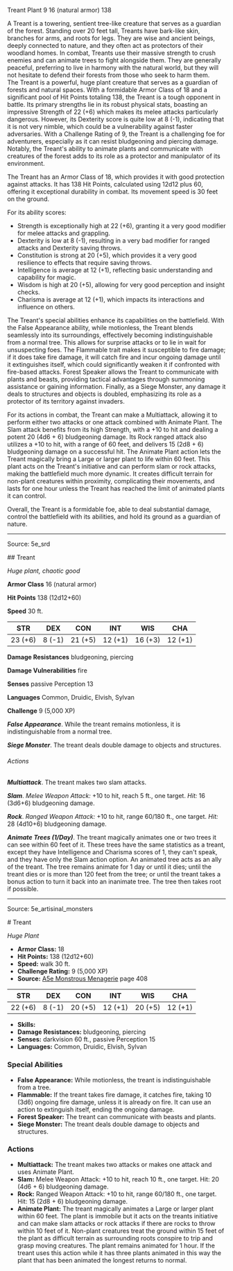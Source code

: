 <MonsterName/>Treant</MonsterName>
<CreatureType/>Plant</CreatureType>
<CR/>9</CR>
<AC/>16 (natural armor)</AC>
<HP/>138</HP>
<summary>A Treant is a towering, sentient tree-like creature that serves as a guardian of the forest. Standing over 20 feet tall, Treants have bark-like skin, branches for arms, and roots for legs. They are wise and ancient beings, deeply connected to nature, and they often act as protectors of their woodland homes. In combat, Treants use their massive strength to crush enemies and can animate trees to fight alongside them. They are generally peaceful, preferring to live in harmony with the natural world, but they will not hesitate to defend their forests from those who seek to harm them.</summary>

<summary>The Treant is a powerful, huge plant creature that serves as a guardian of forests and natural spaces. With a formidable Armor Class of 18 and a significant pool of Hit Points totaling 138, the Treant is a tough opponent in battle. Its primary strengths lie in its robust physical stats, boasting an impressive Strength of 22 (+6) which makes its melee attacks particularly dangerous. However, its Dexterity score is quite low at 8 (-1), indicating that it is not very nimble, which could be a vulnerability against faster adversaries. With a Challenge Rating of 9, the Treant is a challenging foe for adventurers, especially as it can resist bludgeoning and piercing damage. Notably, the Treant's ability to animate plants and communicate with creatures of the forest adds to its role as a protector and manipulator of its environment.</summary>

<detail>

The Treant has an Armor Class of 18, which provides it with good protection against attacks. It has 138 Hit Points, calculated using 12d12 plus 60, offering it exceptional durability in combat. Its movement speed is 30 feet on the ground. 

For its ability scores:
- Strength is exceptionally high at 22 (+6), granting it a very good modifier for melee attacks and grappling.
- Dexterity is low at 8 (-1), resulting in a very bad modifier for ranged attacks and Dexterity saving throws.
- Constitution is strong at 20 (+5), which provides it a very good resilience to effects that require saving throws.
- Intelligence is average at 12 (+1), reflecting basic understanding and capability for magic.
- Wisdom is high at 20 (+5), allowing for very good perception and insight checks.
- Charisma is average at 12 (+1), which impacts its interactions and influence on others.

The Treant's special abilities enhance its capabilities on the battlefield. With the False Appearance ability, while motionless, the Treant blends seamlessly into its surroundings, effectively becoming indistinguishable from a normal tree. This allows for surprise attacks or to lie in wait for unsuspecting foes. The Flammable trait makes it susceptible to fire damage; if it does take fire damage, it will catch fire and incur ongoing damage until it extinguishes itself, which could significantly weaken it if confronted with fire-based attacks. Forest Speaker allows the Treant to communicate with plants and beasts, providing tactical advantages through summoning assistance or gaining information. Finally, as a Siege Monster, any damage it deals to structures and objects is doubled, emphasizing its role as a protector of its territory against invaders.

For its actions in combat, the Treant can make a Multiattack, allowing it to perform either two attacks or one attack combined with Animate Plant. The Slam attack benefits from its high Strength, with a +10 to hit and dealing a potent 20 (4d6 + 6) bludgeoning damage. Its Rock ranged attack also utilizes a +10 to hit, with a range of 60 feet, and delivers 15 (2d8 + 6) bludgeoning damage on a successful hit. The Animate Plant action lets the Treant magically bring a Large or larger plant to life within 60 feet. This plant acts on the Treant's initiative and can perform slam or rock attacks, making the battlefield much more dynamic. It creates difficult terrain for non-plant creatures within proximity, complicating their movements, and lasts for one hour unless the Treant has reached the limit of animated plants it can control.

Overall, the Treant is a formidable foe, able to deal substantial damage, control the battlefield with its abilities, and hold its ground as a guardian of nature.</detail>



---

Source: 5e_srd

<statblock>
## Treant

*Huge plant, chaotic good*

**Armor Class** 16 (natural armor)

**Hit Points** 138 (12d12+60)

**Speed** 30 ft.

| STR     | DEX    | CON     | INT     | WIS     | CHA     |
|---------|--------|---------|---------|---------|---------|
| 23 (+6) | 8 (-1) | 21 (+5) | 12 (+1) | 16 (+3) | 12 (+1) |

**Damage Resistances** bludgeoning, piercing

**Damage Vulnerabilities** fire

**Senses** passive Perception 13

**Languages** Common, Druidic, Elvish, Sylvan

**Challenge** 9 (5,000 XP)

***False Appearance***. While the treant remains motionless, it is indistinguishable from a normal tree.

***Siege Monster***. The treant deals double damage to objects and structures.

###### Actions

***Multiattack***. The treant makes two slam attacks.

***Slam***. *Melee Weapon Attack:* +10 to hit, reach 5 ft., one target. *Hit:* 16 (3d6+6) bludgeoning damage.

***Rock***. *Ranged Weapon Attack:* +10 to hit, range 60/180 ft., one target. *Hit:* 28 (4d10+6) bludgeoning damage.

***Animate Trees (1/Day)***. The treant magically animates one or two trees it can see within 60 feet of it. These trees have the same statistics as a treant, except they have Intelligence and Charisma scores of 1, they can't speak, and they have only the Slam action option. An animated tree acts as an ally of the treant. The tree remains animate for 1 day or until it dies; until the treant dies or is more than 120 feet from the tree; or until the treant takes a bonus action to turn it back into an inanimate tree. The tree then takes root if possible.</statblock>




---

Source: 5e_artisinal_monsters

<statblock>
# Treant

*Huge* *Plant*

- **Armor Class:** 18
- **Hit Points:** 138 (12d12+60)
- **Speed:** walk 30 ft.
- **Challenge Rating:** 9 (5,000 XP)
- **Source:** [A5e Monstrous Menagerie](https://enpublishingrpg.com/products/level-up-monstrous-menagerie-a5e) page 408

| STR | DEX | CON | INT | WIS | CHA |
| --- | --- | --- | --- | --- | --- |
| 22 (+6) | 8 (-1) | 20 (+5) | 12 (+1) | 20 (+5) | 12 (+1) |

- **Skills:** 
- **Damage Resistances:** bludgeoning, piercing
- **Senses:** darkvision 60 ft., passive Perception 15
- **Languages:** Common, Druidic, Elvish, Sylvan

### Special Abilities

- **False Appearance:** While motionless, the treant is indistinguishable from a tree.
- **Flammable:** If the treant takes fire damage, it catches fire, taking 10 (3d6) ongoing fire damage, unless it is already on fire. It can use an action to extinguish itself, ending the ongoing damage.
- **Forest Speaker:** The treant can communicate with beasts and plants.
- **Siege Monster:** The treant deals double damage to objects and structures.

### Actions

- **Multiattack:** The treant makes two attacks  or makes one attack and uses Animate Plant.
- **Slam:** Melee Weapon Attack: +10 to hit, reach 10 ft., one target. Hit: 20 (4d6 + 6) bludgeoning damage.
- **Rock:** Ranged Weapon Attack: +10 to hit, range 60/180 ft., one target. Hit: 15 (2d8 + 6) bludgeoning damage.
- **Animate Plant:** The treant magically animates a Large or larger plant within 60 feet. The plant is immobile  but it acts on the treants initiative and can make slam attacks  or rock attacks if there are rocks to throw within 10 feet of it. Non-plant creatures treat the ground within 15 feet of the plant as difficult terrain  as surrounding roots conspire to trip and grasp moving creatures. The plant remains animated for 1 hour. If the treant uses this action while it has three plants animated in this way  the plant that has been animated the longest returns to normal.


</statblock>


